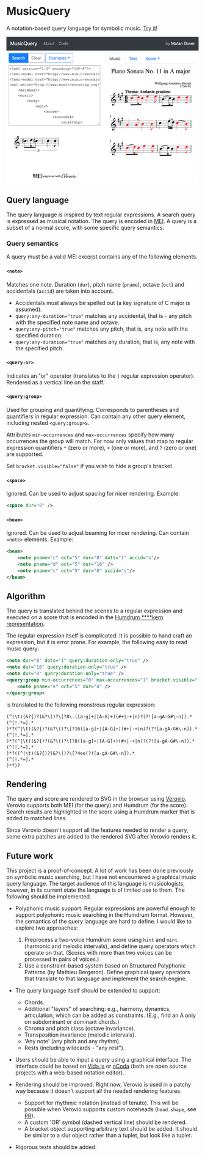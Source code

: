 # MusicQuery
A notation-based query language for symbolic music. [Try it](http://www.matangover.com/musicquery)!

![MusicQuery screenshot](/screenshot.png?raw=true)

## Query language
The query language is inspired by text regular expressions. A search query is expressed as musical notation.
The query is encoded in [MEI](http://music-encoding.org/). A query is a subset of a normal score, with some specific query semantics.
### Query semantics
A query must be a valid MEI excerpt contains any of the following elements.

#### `<note>`
Matches one note. Duration (`dur`), pitch name (`pname`), octave (`oct`) and accidentals (`accid`) are taken into account.
* Accidentals must always be spelled out (a key signature of C major is assumed).
* `query:any-duration="true"` matches any accidental, that is - any pitch with the specified note name and octave.
* `query:any-pitch="true"` matches any pitch, that is, any note with the specified duration.
* `query:any-duration="true"` matches any duration, that is, any note with the specified pitch.

#### `<query:or>`
Indicates an "or" operator (translates to the `|` regular expression operator). Rendered as a vertical line on the staff.

#### `<query:group>`
Used for grouping and quantifying. Corresponds to parentheses and quantifiers in regular expression. Can contain any other query element, including nested `<query:group>`s.

Attributes `min-occurrences` and `max-occurrences` specify how many occurrences the group will match. For now only values that map to regular expression quantifiers `*` (zero or more), `+` (one or more), and `?` (zero or one) are supported.

Set `bracket.visible="false"` if you wish to hide a group's bracket.

#### `<space>`
Ignored. Can be used to adjust spacing for nicer rendering.
Example:
```xml
<space dur="8" />
```

#### `<beam>`
Ignored. Can be used to adjust beaming for nicer rendering. Can contain `<note>` elements.
Example:
```xml
<beam>
    <note pname="c" oct="5" dur="8" dots="1" accid="s"/>
    <note pname="d" oct="5" dur="16" />
    <note pname="c" oct="5" dur="8" accid="s"/>
</beam>
```

## Algorithm
The query is translated behind the scenes to a regular expression and executed on a score that is encoded in the [Humdrum ****kern representation](https://musiccog.ohio-state.edu/Humdrum/representations/kern.html).

The regular expression itself is complicated. It is possible to hand craft an expression, but it is error prone. For example, the following easy to read music query:
```xml
<note dur="8" dots="1" query:duration-only="true" />
<note dur="16" query:duration-only="true" />
<note dur="8" query:duration-only="true" />
<query:group min-occurrences="0" max-occurrences="1" bracket.visible="false">
    <note pname="e" oct="5" dur="4" />
</query:group>
```

is translated to the following monstrous regular expression:
```
(^|\t)(&?{)?(&?\()?\[?8\.([a-g]+|[A-G]+)(#+|-+|n)?(?![a-gA-G#\-n]).*
(^[!.*=].*
)*?(^|\t)(&?{)?(&?\()?\[?16([a-g]+|[A-G]+)(#+|-+|n)?(?![a-gA-G#\-n]).*
(^[!.*=].*
)*?(^|\t)(&?{)?(&?\()?\[?8([a-g]+|[A-G]+)(#+|-+|n)?(?![a-gA-G#\-n]).*
(^[!.*=].*
)*?((^|\t)(&?{)?(&?\()?\[?4ee(?![a-gA-G#\-n]).*
(^[!.*=].*
)*?)?
```

## Rendering
The query and score are rendered to SVG in the browser using [Verovio](http://www.verovio.org/). Verovio supports both MEI (for the query) and Humdrum (for the score). Search results are highlighted in the score using a Humdrum marker that is added to matched lines.

Since Verovio doesn't support all the features needed to render a query, some extra patches are added to the rendered SVG after Verovio renders it.


## Future work
This project is a proof-of-concept. A lot of work has been done previously on symbolic music searching, but I have not encountered a graphical music query language. The target audience of this language is musicologists, however, in its current state the language is of limited use to them. The following should be implemented.

* Polyphonic music support. Regular expressions are powerful enough to support polyphonic music searching in the Humdrum format. However, the semantics of the query language are hard to define. I would like to explore two approaches:
  1. Preprocess a two-voice Humdrum score using `hint` and `mint` (harmonic and melodic intervals), and define query operators which operate on that. (Scores with more than two voices can be processed in pairs of voices.)
  2. Use a constraint-based system based on Structured Polyphonic Patterns (by Mathieu Bergeron). Define graphical query operators that translate to that language and implement the search engine.


* The query language itself should be extended to support:
  - Chords.
  - Additional "layers" of searching: e.g., harmony, dynamics, articulation, which can be added as constraints. (E.g., find an A only on subdominant or dominant chords.)
  - Chroma and pitch class (octave invariance).
  - Transposition invariance (melodic intervals).
  - 'Any note' (any pitch and any rhythm).
  - Rests (including wildcards - "any rest").


* Users should be able to input a query using a graphical interface. The interface could be based on [Vida.js](https://github.com/DDMAL/vida.js) or [nCoda](https://ncodamusic.org/) (both are open source projects with a web-based notation editor).


* Rendering should be improved. Right now, Verovio is used in a patchy way because it doesn't support all the needed rendering features.
   - Support for rhythmic notation (instead of tenuto). This will be possible when Verovio supports custom noteheads (`head.shape`, see [PR](https://github.com/rism-ch/verovio/pull/460)).
   - A custom 'OR' symbol (dashed vertical line) should be rendered.
   - A bracket object supporting arbitrary text should be added. It should be similar to a slur object rather than a tuplet, but look like a tuplet.


* Rigorous tests should be added.
